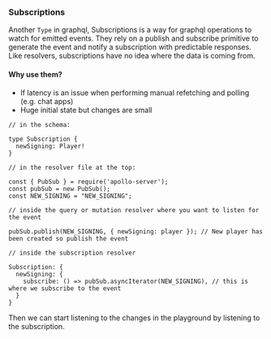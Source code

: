 ### Subscriptions

Another `Type` in graphql, Subscriptions is a way for graphql operations to watch for emitted events. They rely on a publish and subscribe primitive to generate the event and notify a subscription with predictable responses. Like resolvers, subscriptions have no idea where the data is coming from.

#### Why use them?

- If latency is an issue when performing manual refetching and polling (e.g. chat apps)
- Huge initial state but changes are small

```
// in the schema:

type Subscription {
  newSigning: Player!
}

// in the resolver file at the top:

const { PubSub } = require('apollo-server');
const pubSub = new PubSub();
const NEW_SIGNING = "NEW_SIGNING";

// inside the query or mutation resolver where you want to listen for the event

pubSub.publish(NEW_SIGNING, { newSigning: player }); // New player has been created so publish the event

// inside the subscription resolver

Subscription: {
  newSigning: {
    subscribe: () => pubSub.asyncIterator(NEW_SIGNING), // this is where we subscribe to the event
  }
}
```

Then we can start listening to the changes in the playground by listening to the subscription. 
